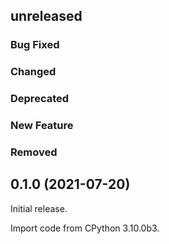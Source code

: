 ## unreleased

### Bug Fixed

### Changed

### Deprecated

### New Feature

### Removed

## 0.1.0 (2021-07-20)

Initial release.

Import code from CPython 3.10.0b3.
